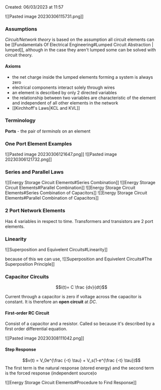 Created: 06/03/2023 at 11:57

![[Pasted image 20230306115731.png]]

### Assumptions
*Circuit/Network theory* is based on the assumption all circuit elements can be [[Fundamentals Of Electrical Engineering#Lumped Circuit Abstraction | lumped]], although in the case they aren't lumped some can be solved with circuit theory.

#### Axioms
- the net charge inside the lumped elements forming a system is always zero
- electrical components interact solely through wires
- an element is described by only 2 directed variables
- the relationship between two variables are characteristic of the element and independent of all other elements in the network
- [[Kirchhoff's Laws|KCL and KVL]]

### Terminology
**Ports** - the pair of *terminals* on an element

### One Port Element Examples
![[Pasted image 20230306121647.png]]
![[Pasted image 20230306121732.png]]

### Series and Parallel Laws
![[Energy Storage Circuit Elements#Series Combination]]
![[Energy Storage Circuit Elements#Parallel Combination]]
![[Energy Storage Circuit Elements#Series Combination of Capacitors]]
![[Energy Storage Circuit Elements#Parallel Combination of Capacitors]]

### 2 Port Network Elements
Has 4 variables in respect to time.
Transformers and transistors are 2 port elements.

### Linearity
![[Superposition and Equivelent Circuits#Linearity]]

because of this we can use,
![[Superposition and Equivelent Circuits#The Superposition Principle]]

### Capacitor Circuits
$$i(t)= C \frac {dv}{dt}$$

Current through a capacitor is zero if voltage across the capacitor is constant. It is therefore an **open circuit** at *DC*.

#### First-order RC Circuit
Consist of a capacitor and a resistor. Called so because it's described by a first order differential equation.

![[Pasted image 20230308111042.png]]

#### Step Response
$$v(t) = V_0e^{\frac {-t} \tau} + V_s(1-e^{\frac {-t} \tau})$$
The first term is the natural response (stored energy) and the second term is the forced response (independent source)o

![[Energy Storage Circuit Elements#Procedure to Find Response]]